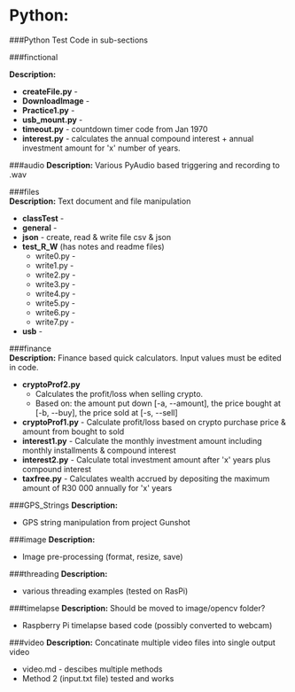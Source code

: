 # Python:

###Python Test Code in sub-sections

###finctional

**Description:**
 
* **createFile.py** - 
* **DownloadImage** - 
* **Practice1.py** - 
* **usb_mount.py** - 
* **timeout.py** - countdown timer code from Jan 1970
* **interest.py** - calculates the annual compound interest + annual investment amount for 'x' number of years.

###audio
**Description:** Various PyAudio based triggering and recording to .wav

###files	
**Description:** Text document and file manipulation

* **classTest** - 
 * **general** - 
* **json** - create, read & write file csv & json
* **test_R_W** (has notes and readme files)
	* write0.py - 
	* write1.py - 
	* write2.py - 
	* write3.py - 
	* write4.py - 
	* write5.py - 
	* write6.py -
	* write7.py - 
* **usb** - 

###finance	
**Description:** Finance based quick calculators. Input values must be edited in code.

* **cryptoProf2.py** 
	* Calculates the profit/loss when selling crypto.
	* Based on: the amount put down	[-a, --amount], the price bought at [-b, --buy], the price sold at 	[-s, --sell]
* **cryptoProf1.py** - Calculate profit/loss based on crypto purchase price & amount from bought to sold
* **interest1.py** - Calculate the monthly investment amount including monthly installments & compound interest
* **interest2.py** - Calculate total investment amount after 'x' years plus compound interest
* **taxfree.py** - Calculates wealth accrued by depositing the maximum amount of R30 000 annually for 'x' years

###GPS_Strings
**Description:** 

* GPS string manipulation from project Gunshot

###image
**Description:** 

* Image pre-processing (format, resize, save)

###threading
**Description:** 

* various threading examples (tested on RasPi)

###timelapse 
**Description:** Should be moved to image/opencv folder?

* Raspberry Pi timelapse based code (possibly converted to webcam)

###video 
**Description:** Concatinate multiple video files into single output video

* video.md - descibes multiple methods
* Method 2 (input.txt file) tested and works